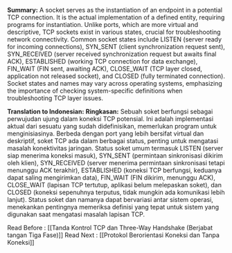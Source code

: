 **Summary:**
A socket serves as the instantiation of an endpoint in a potential TCP connection. It is the actual implementation of a defined entity, requiring programs for instantiation. Unlike ports, which are more virtual and descriptive, TCP sockets exist in various states, crucial for troubleshooting network connectivity. Common socket states include LISTEN (server ready for incoming connections), SYN_SENT (client synchronization request sent), SYN_RECEIVED (server received synchronization request but awaits final ACK), ESTABLISHED (working TCP connection for data exchange), FIN_WAIT (FIN sent, awaiting ACK), CLOSE_WAIT (TCP layer closed, application not released socket), and CLOSED (fully terminated connection). Socket states and names may vary across operating systems, emphasizing the importance of checking system-specific definitions when troubleshooting TCP layer issues.

**Translation to Indonesian:**
**Ringkasan:**
Sebuah soket berfungsi sebagai perwujudan ujung dalam koneksi TCP potensial. Ini adalah implementasi aktual dari sesuatu yang sudah didefinisikan, memerlukan program untuk menginisiasinya. Berbeda dengan port yang lebih bersifat virtual dan deskriptif, soket TCP ada dalam berbagai status, penting untuk mengatasi masalah konektivitas jaringan. Status soket umum termasuk LISTEN (server siap menerima koneksi masuk), SYN_SENT (permintaan sinkronisasi dikirim oleh klien), SYN_RECEIVED (server menerima permintaan sinkronisasi tetapi menunggu ACK terakhir), ESTABLISHED (koneksi TCP berfungsi, keduanya dapat saling mengirimkan data), FIN_WAIT (FIN dikirim, menunggu ACK), CLOSE_WAIT (lapisan TCP tertutup, aplikasi belum melepaskan soket), dan CLOSED (koneksi sepenuhnya terputus, tidak mungkin ada komunikasi lebih lanjut). Status soket dan namanya dapat bervariasi antar sistem operasi, menekankan pentingnya memeriksa definisi yang tepat untuk sistem yang digunakan saat mengatasi masalah lapisan TCP.

Read Before : [[Tanda Kontrol TCP dan Three-Way Handshake (Berjabat tangan Tiga Fase)]]
Read Next : [[Protokol Berorientasi Koneksi dan Tanpa Koneksi]]